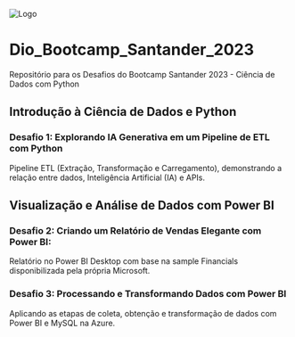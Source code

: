 ![Logo](https://i.ytimg.com/vi/ex12hW8cqRE/maxresdefault.jpg)


# Dio_Bootcamp_Santander_2023

Repositório para os Desafios do Bootcamp Santander 2023 - Ciência de Dados com Python

## Introdução à Ciência de Dados e Python
### Desafio 1: Explorando IA Generativa em um Pipeline de ETL com Python
Pipeline ETL (Extração, Transformação e Carregamento), demonstrando a relação entre dados, Inteligência Artificial (IA) e APIs.

## Visualização e Análise de Dados com Power BI
### Desafio 2: Criando um Relatório de Vendas Elegante com Power BI:
Relatório no Power BI Desktop com base na sample Financials disponibilizada pela própria Microsoft.

### Desafio 3: Processando e Transformando Dados com Power BI
Aplicando as etapas de coleta, obtenção e transformação de dados com Power BI e MySQL na Azure.


